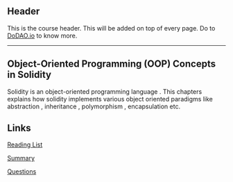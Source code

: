 ## Header
This is the course header. This will be added on top of every page. Do to [DoDAO.io](https://www.dodao.io) to know more.

---

## Object-Oriented Programming (OOP) Concepts in Solidity
 
Solidity is an object-oriented programming language . This chapters explains how solidity implements various object oriented paradigms like abstraction , inheritance , polymorphism , encapsulation etc.

## Links
[Reading List](./../../generated/readings/oops_concepts.md)

[Summary](./../../generated/summaries/oops_concepts.md)

[Questions](./../../generated/questions/oops_concepts.md)